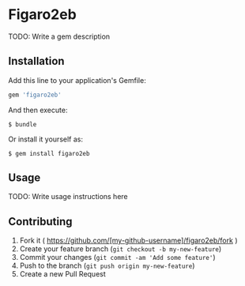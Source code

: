 # Figaro2eb

TODO: Write a gem description

## Installation

Add this line to your application's Gemfile:

```ruby
gem 'figaro2eb'
```

And then execute:

    $ bundle

Or install it yourself as:

    $ gem install figaro2eb

## Usage

TODO: Write usage instructions here

## Contributing

1. Fork it ( https://github.com/[my-github-username]/figaro2eb/fork )
2. Create your feature branch (`git checkout -b my-new-feature`)
3. Commit your changes (`git commit -am 'Add some feature'`)
4. Push to the branch (`git push origin my-new-feature`)
5. Create a new Pull Request
